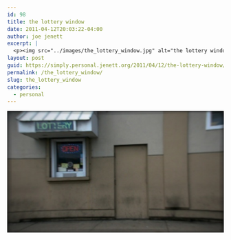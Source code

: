 ```yaml
---
id: 98
title: the lottery window
date: 2011-04-12T20:03:22-04:00
author: joe jenett
excerpt: |
  <p><img src="../images/the_lottery_window.jpg" alt="the lottery window" style="border:none;" /></p>
layout: post
guid: https://simply.personal.jenett.org/2011/04/12/the-lottery-window/
permalink: /the_lottery_window/
slug: the_lottery_window
categories:
  - personal
---
```

<img src="../images/the_lottery_window.jpg" alt="the lottery window" style="border:none;" />